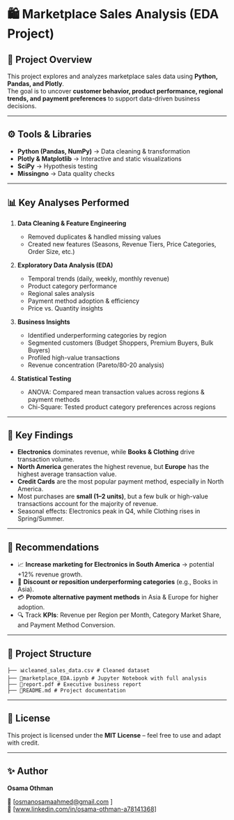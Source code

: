 # 🛍️ Marketplace Sales Analysis (EDA Project)

## 📌 Project Overview
This project explores and analyzes marketplace sales data using **Python, Pandas, and Plotly**.  
The goal is to uncover **customer behavior, product performance, regional trends, and payment preferences** to support data-driven business decisions.  

---

## ⚙️ Tools & Libraries
- **Python (Pandas, NumPy)** → Data cleaning & transformation  
- **Plotly & Matplotlib** → Interactive and static visualizations  
- **SciPy** → Hypothesis testing  
- **Missingno** → Data quality checks  

---

## 📊 Key Analyses Performed
1. **Data Cleaning & Feature Engineering**  
   - Removed duplicates & handled missing values  
   - Created new features (Seasons, Revenue Tiers, Price Categories, Order Size, etc.)  

2. **Exploratory Data Analysis (EDA)**  
   - Temporal trends (daily, weekly, monthly revenue)  
   - Product category performance  
   - Regional sales analysis  
   - Payment method adoption & efficiency  
   - Price vs. Quantity insights  

3. **Business Insights**  
   - Identified underperforming categories by region  
   - Segmented customers (Budget Shoppers, Premium Buyers, Bulk Buyers)  
   - Profiled high-value transactions  
   - Revenue concentration (Pareto/80-20 analysis)  

4. **Statistical Testing**  
   - ANOVA: Compared mean transaction values across regions & payment methods  
   - Chi-Square: Tested product category preferences across regions  

---

## 🚀 Key Findings
- **Electronics** dominates revenue, while **Books & Clothing** drive transaction volume.  
- **North America** generates the highest revenue, but **Europe** has the highest average transaction value.  
- **Credit Cards** are the most popular payment method, especially in North America.  
- Most purchases are **small (1–2 units)**, but a few bulk or high-value transactions account for the majority of revenue.  
- Seasonal effects: Electronics peak in Q4, while Clothing rises in Spring/Summer.  

---

## 📌 Recommendations
- 📈 **Increase marketing for Electronics in South America** → potential +12% revenue growth.  
- 🎯 **Discount or reposition underperforming categories** (e.g., Books in Asia).  
- 💳 **Promote alternative payment methods** in Asia & Europe for higher adoption.  
- 🔍 Track **KPIs**: Revenue per Region per Month, Category Market Share, and Payment Method Conversion.  

---

## 📂 Project Structure
```
├── 📊cleaned_sales_data.csv # Cleaned dataset
├── 📒marketplace_EDA.ipynb # Jupyter Notebook with full analysis
├── 📑report.pdf # Executive business report
├── 📘README.md # Project documentation
```

---

## 📜 License
This project is licensed under the **MIT License** – feel free to use and adapt with credit.

---

## ✨ Author
**Osama Othman**  

📧 [osmanosamaahmed@gmail.com ]  
💼 [www.linkedin.com/in/osama-othman-a78141368]  
